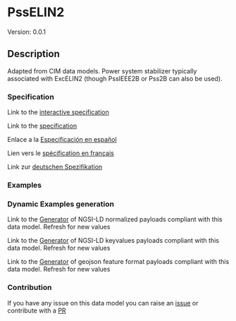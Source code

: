 # PssELIN2
Version: 0.0.1

## Description 

Adapted from CIM data models. Power system stabilizer typically associated with ExcELIN2 (though PssIEEE2B or Pss2B can also be used).
### Specification

Link to the [interactive specification](https://swagger.lab.fiware.org/?url=https://smart-data-models.github.io/dataModel.EnergyCIM/PssELIN2/swagger.yaml)

Link to the [specification](https://github.com/smart-data-models/dataModel.EnergyCIM/blob/master/PssELIN2/doc/spec.md)

Enlace a la [Especificación en español](https://github.com/smart-data-models/dataModel.EnergyCIM/blob/master/PssELIN2/doc/spec_ES.md)

Lien vers le [spécification en français](https://github.com/smart-data-models/dataModel.EnergyCIM/blob/master/PssELIN2/doc/spec_FR.md)

Link zur [deutschen Spezifikation](https://github.com/smart-data-models/dataModel.EnergyCIM/blob/master/PssELIN2/doc/spec_DE.md)
### Examples
### Dynamic Examples generation

Link to the [Generator](https://smartdatamodels.org/extra/ngsi-ld_generator.php?schemaUrl=https://raw.githubusercontent.com/smart-data-models/dataModel.EnergyCIM/master/PssELIN2/schema.json&email=info@smartdatamodels.org) of NGSI-LD normalized payloads compliant with this data model. Refresh for new values

Link to the [Generator](https://smartdatamodels.org/extra/ngsi-ld_generator_keyvalues.php?schemaUrl=https://raw.githubusercontent.com/smart-data-models/dataModel.EnergyCIM/master/PssELIN2/schema.json&email=info@smartdatamodels.org) of NGSI-LD keyvalues payloads compliant with this data model. Refresh for new values

Link to the [Generator](https://smartdatamodels.org/extra/geojson_features_generator.php?schemaUrl=https://raw.githubusercontent.com/smart-data-models/dataModel.EnergyCIM/master/PssELIN2/schema.json&email=info@smartdatamodels.org) of geojson feature format payloads compliant with this data model. Refresh for new values
### Contribution

 If you have any issue on this data model you can raise an [issue](https://github.com/smart-data-models/dataModel.EnergyCIM/issues)  or contribute with a [PR](https://github.com/smart-data-models/dataModel.EnergyCIM/pulls)
